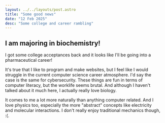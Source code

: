 ```yaml
---
layout: ../../layouts/post.astro
title: "Some good news"
date: "12 Feb 2025"
desc: "Some college and career rambling"
---
```


## I am majoring in biochemistry!
I got some college acceptances back and it looks like I'll be going into a pharmaceutical career! 

It's true that I like to program and make websites, but I feel like I would struggle in the current computer science career atmosphere. I'd say the case is the same for cybersecurity. These things are fun in terms of computer literacy, but the worklife seems brutal. And although I haven't talked about it much here, I actually really love biology.

It comes to me a lot more naturally than anything computer related. And I love physics too, especially the more "abstract" concepts like electricity and molecular interactions. I don't really enjoy  traditional mechanics though, :(.